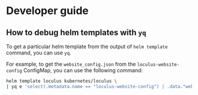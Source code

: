# Developer guide

## How to debug helm templates with `yq`

To get a particular helm template from the output of `helm template` command, you can use `yq`.

For example, to get the `website_config.json` from the `loculus-website-config` ConfigMap, you can use the following command:

```bash
helm template loculus kubernetes/loculus \
| yq e 'select(.metadata.name == "loculus-website-config") | .data."website_config.json"'
```
